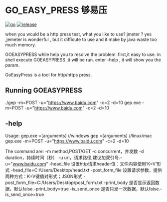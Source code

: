 # GO_EASY_PRESS 够易压

[![go](https://img.shields.io/badge/python-3.6-green.svg?style=plastic)](https://golang.google.cn/)
[![release](https://img.shields.io/badge/django-2.1-brightgreen.svg?style=plastic)](https://www.djangoproject.com/)

when you would be a http press test, what you like to use? jmeter ?
yes ,jemeter is wonderful , but it difficute to use and it make by java waste too much memory.

GOEASYPRESS while help you to resolve the problem.
first,it easy to use. in shell execute GOEASYPRESS ,it will be run. enter -help , it will show you the param. 

GoEasyPress is a tool for http/https press.

## Running GOEASYPRESS

./gep -m=POST -u="https://www.baidu.com" -c=2 -d=10
gep.exe -m=POST -u="https://www.baidu.com" -c=2 -d=10

## -help
Usage:
	gep.exe <command>=[arguments]       //windows
	gep <command>=[arguments]           //linux/mac
	gep.exe -m=POST -u="https://www.baidu.com" -c=2 -d=10

The command are:
	-m		        method,POST/GET
	-c		        concurrent，并发数
	-d		        duration，持续时间（秒）
	-u		        url，请求路径,建议加双引号.-u="www.baidu.com"
	-head_file	    设置http请求header值：文件内容使用‘K=V’形式
			        -head_file=C:/Users/Desktop/head.txt
	-post_form_file	设置请求参数，提供两种方式：K=V键值对形式；JSON形式
			        -post_form_file=C:/Users/Desktop/post_form.txt
	-print_body	    是否显示返回数据，默认false.-print_body=true
	-is_send_once	是否只发一次数据，默认false.-is_send_once=true
  
  
